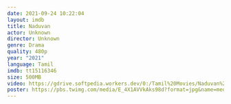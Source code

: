 ```yaml
---
date: 2021-09-24 10:22:04
layout: imdb
title: Naduvan
actor: Unknown
director: Unknown
genre: Drama
quality: 480p
year: "2021"
language: Tamil
imdb: tt15116346
size: 500MB
video: https://gdrive.softpedia.workers.dev/0:/Tamil%20Movies/Naduvan%20(2021)/Naduvan%20(2021)%20(isaiminiweb.online)%20452%20MB.mkv
poster: https://pbs.twimg.com/media/E_4X1AVVkAks98d?format=jpg&name=medium
---
```

